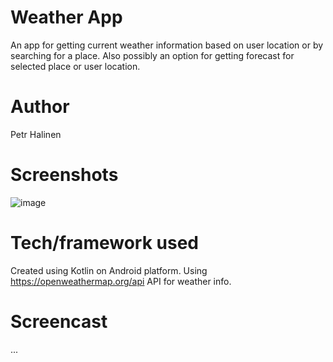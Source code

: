 # Weather App
An app for getting current weather information based on user location or by searching for a place.
Also possibly an option for getting forecast for selected place or user location.
# Author
Petr Halinen
# Screenshots
![image](https://user-images.githubusercontent.com/72746614/169654338-74b046a2-df5d-47e9-b6f7-b90dd79d45f9.png)
# Tech/framework used
Created using Kotlin on Android platform. Using https://openweathermap.org/api API for weather info.
# Screencast
...
